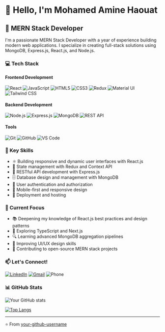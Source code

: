 # 👋 Hello, I'm Mohamed Amine Haouat

## 🚀 MERN Stack Developer

I'm a passionate MERN Stack Developer with a year of experience building modern web applications. I specialize in creating full-stack solutions using MongoDB, Express.js, React.js, and Node.js.

### 💻 Tech Stack

#### Frontend Development
![React](https://img.shields.io/badge/-React-61DAFB?style=flat-square&logo=react&logoColor=black)
![JavaScript](https://img.shields.io/badge/-JavaScript-F7DF1E?style=flat-square&logo=javascript&logoColor=black)
![HTML5](https://img.shields.io/badge/-HTML5-E34F26?style=flat-square&logo=html5&logoColor=white)
![CSS3](https://img.shields.io/badge/-CSS3-1572B6?style=flat-square&logo=css3)
![Redux](https://img.shields.io/badge/-Redux-764ABC?style=flat-square&logo=redux)
![Material UI](https://img.shields.io/badge/-MaterialUI-0081CB?style=flat-square&logo=material-ui)
![Tailwind CSS](https://img.shields.io/badge/-TailwindCSS-38B2AC?style=flat-square&logo=tailwind-css&logoColor=white)

#### Backend Development
![Node.js](https://img.shields.io/badge/-Node.js-339933?style=flat-square&logo=node.js&logoColor=white)
![Express.js](https://img.shields.io/badge/-Express.js-000000?style=flat-square&logo=express)
![MongoDB](https://img.shields.io/badge/-MongoDB-47A248?style=flat-square&logo=mongodb&logoColor=white)
![REST API](https://img.shields.io/badge/-REST_API-FF6C37?style=flat-square&logo=postman&logoColor=white)

#### Tools
![Git](https://img.shields.io/badge/-Git-F05032?style=flat-square&logo=git&logoColor=white)
![GitHub](https://img.shields.io/badge/-GitHub-181717?style=flat-square&logo=github)
![VS Code](https://img.shields.io/badge/-VS_Code-007ACC?style=flat-square&logo=visual-studio-code)

### 🌟 Key Skills

- ⚛️ Building responsive and dynamic user interfaces with React.js
- 🔄 State management with Redux and Context API
- 📡 RESTful API development with Express.js
- 🗄️ Database design and management with MongoDB
- 🔐 User authentication and authorization
- 📱 Mobile-first and responsive design
- 🚀 Deployment and hosting

### 🎯 Current Focus

- 📚 Deepening my knowledge of React.js best practices and design patterns
- 🌱 Exploring TypeScript and Next.js
- 🔍 Learning advanced MongoDB aggregation pipelines
- 🎨 Improving UI/UX design skills
- 🤝 Contributing to open-source MERN stack projects

### 📫 Let's Connect!

[![LinkedIn](https://img.shields.io/badge/-LinkedIn-0A66C2?style=flat-square&logo=linkedin)](https://www.linkedin.com/in/mohamed-amine-haouat-6132a0288/)
[![Gmail](https://img.shields.io/badge/-Gmail-EA4335?style=flat-square&logo=gmail&logoColor=white)](mailto:mohamedaminehaouat24@gmail.com)
![Phone](https://img.shields.io/badge/-📱_+212_722108288-25D366?style=flat-square)

### 📊 GitHub Stats

![Your GitHub stats](https://github-readme-stats.vercel.app/api?username=your-github-username&show_icons=true&theme=react)

[![Top Langs](https://github-readme-stats.vercel.app/api/top-languages/?username=your-github-username&layout=compact&theme=react)](https://github.com/your-github-username)

---

⭐️ From [your-github-username](https://github.com/Mohamed072005)
